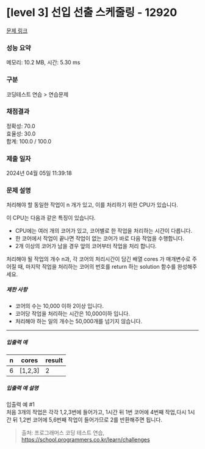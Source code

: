 # [level 3] 선입 선출 스케줄링 - 12920 

[문제 링크](https://school.programmers.co.kr/learn/courses/30/lessons/12920) 

### 성능 요약

메모리: 10.2 MB, 시간: 5.30 ms

### 구분

코딩테스트 연습 > 연습문제

### 채점결과

정확성: 70.0<br/>효율성: 30.0<br/>합계: 100.0 / 100.0

### 제출 일자

2024년 04월 05일 11:39:18

### 문제 설명

<p>처리해야 할 동일한 작업이 n 개가 있고, 이를 처리하기 위한 CPU가 있습니다.</p>

<p>이 CPU는 다음과 같은 특징이 있습니다.</p>

<ul>
<li>CPU에는 여러 개의 코어가 있고, 코어별로 한 작업을 처리하는 시간이 다릅니다.</li>
<li>한 코어에서 작업이 끝나면 작업이 없는 코어가 바로 다음 작업을 수행합니다.</li>
<li>2개 이상의 코어가 남을 경우 앞의 코어부터 작업을 처리 합니다.</li>
</ul>

<p>처리해야 될 작업의 개수 n과, 각 코어의 처리시간이 담긴 배열 cores 가 매개변수로 주어질 때, 마지막 작업을 처리하는 코어의 번호를  return 하는 solution 함수를 완성해주세요.</p>

<h5>제한 사항</h5>

<ul>
<li>코어의 수는 10,000 이하 2이상 입니다.</li>
<li>코어당 작업을 처리하는 시간은 10,000이하 입니다.</li>
<li>처리해야 하는 일의 개수는 50,000개를 넘기지 않습니다.</li>
</ul>

<hr>

<h5>입출력 예</h5>
<table class="table">
        <thead><tr>
<th>n</th>
<th>cores</th>
<th>result</th>
</tr>
</thead>
        <tbody><tr>
<td>6</td>
<td>[1,2,3]</td>
<td>2</td>
</tr>
</tbody>
      </table>
<h5>입출력 예 설명</h5>

<p>입출력 예 #1<br>
처음 3개의 작업은 각각 1,2,3번에 들어가고, 1시간 뒤 1번 코어에 4번째 작업,다시 1시간 뒤 1,2번 코어에 5,6번째 작업이 들어가므로 2를 반환해주면 됩니다.</p>


> 출처: 프로그래머스 코딩 테스트 연습, https://school.programmers.co.kr/learn/challenges